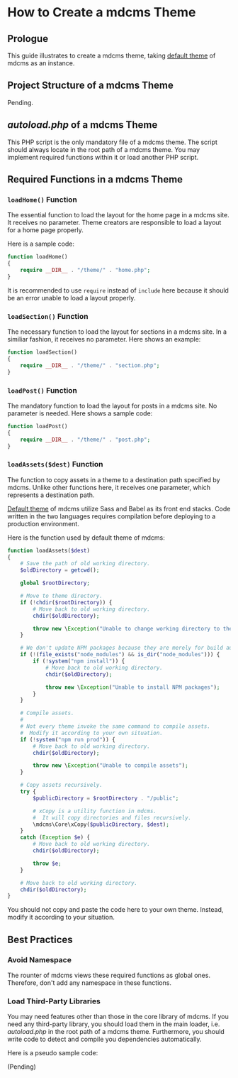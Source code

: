 # How to Create a mdcms Theme

## Prologue

This guide illustrates to create a mdcms theme, taking [default theme](https://github.com/cwchentw/mdcms/tree/master/themes/default) of mdcms as an instance.

## Project Structure of a mdcms Theme

Pending.

## *autoload.php* of a mdcms Theme

This PHP script is the only mandatory file of a mdcms theme. The script should always locate in the root path of a mdcms theme. You may implement required functions within it or load another PHP script.

## Required Functions in a mdcms Theme

### `loadHome()` Function

The essential function to load the layout for the home page in a mdcms site. It receives no parameter. Theme creators are responsible to load a layout for a home page properly.

Here is a sample code:

```php
function loadHome()
{
    require __DIR__ . "/theme/" . "home.php";
}
```

It is recommended to use `require` instead of `include` here because it should be an error unable to load a layout properly.

### `loadSection()` Function

The necessary function to load the layout for sections in a mdcms site. In a similiar fashion, it receives no parameter. Here shows an example:

```php
function loadSection()
{
    require __DIR__ . "/theme/" . "section.php";
}
```

### `loadPost()` Function

The mandatory function to load the layout for posts in a mdcms site. No parameter is needed. Here shows a sample code:

```php
function loadPost()
{
    require __DIR__ . "/theme/" . "post.php";
}
```

### `loadAssets($dest)` Function

The function to copy assets in a theme to a destination path specified by mdcms. Unlike other functions here, it receives one parameter, which represents a destination path.

[Default theme](https://github.com/cwchentw/mdcms/tree/master/themes/default) of mdcms utilize Sass and Babel as its front end stacks. Code written in the two languages requires compilation before deploying to a production environment.

Here is the function used by default theme of mdcms:

```php
function loadAssets($dest)
{
    # Save the path of old working directory.
    $oldDirectory = getcwd();

    global $rootDirectory;

    # Move to theme directory.
    if (!chdir($rootDirectory)) {
        # Move back to old working directory.
        chdir($oldDirectory);

        throw new \Exception("Unable to change working directory to theme directory");
    }

    # We don't update NPM packages because they are merely for build automation.
    if (!(file_exists("node_modules") && is_dir("node_modules"))) {
        if (!system("npm install")) {
            # Move back to old working directory.
            chdir($oldDirectory);

            throw new \Exception("Unable to install NPM packages");
        }
    }

    # Compile assets.
    #
    # Not every theme invoke the same command to compile assets.
    #  Modify it according to your own situation.
    if (!system("npm run prod")) {
        # Move back to old working directory.
        chdir($oldDirectory);

        throw new \Exception("Unable to compile assets");
    }

    # Copy assets recursively.
    try {
        $publicDirectory = $rootDirectory . "/public";

        # xCopy is a utility function in mdcms.
        #  It will copy directories and files recursively.
        \mdcms\Core\xCopy($publicDirectory, $dest);
    }
    catch (Exception $e) {
        # Move back to old working directory.
        chdir($oldDirectory);

        throw $e;
    }

    # Move back to old working directory.
    chdir($oldDirectory);
}
```

You should not copy and paste the code here to your own theme. Instead, modify it according to your situation.

## Best Practices

### Avoid Namespace

The rounter of mdcms views these required functions as global ones. Therefore, don't add any namespace in these functions.

### Load Third-Party Libraries

You may need features other than those in the core library of mdcms. If you need any third-party library, you should load them in the main loader, i.e. *autoload.php* in the root path of a mdcms theme. Furthermore, you should write code to detect and compile you dependencies automatically.

Here is a pseudo sample code:

(Pending)
